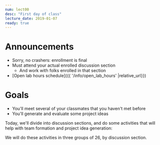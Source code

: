 ```yaml
---
num: lect00
desc: "First day of class"
lecture_date: 2019-01-07
ready: true
---
```


# Announcements

* Sorry, no crashers: enrollment is final
* Must attend your actual enrolled discussion section
   * And work with folks enrolled in that section
* [Open lab hours schedule]({{ '/info/open_lab_hours' |relative_url}})


# Goals
* You'll meet several of your classmates that you haven't met before
* You'll generate and evaluate some project ideas


Today, we'll divide into discussion sections, and do some activities that will help with team formation and project idea generation:

We will do these activities in three groups of 26, by discussion section.


